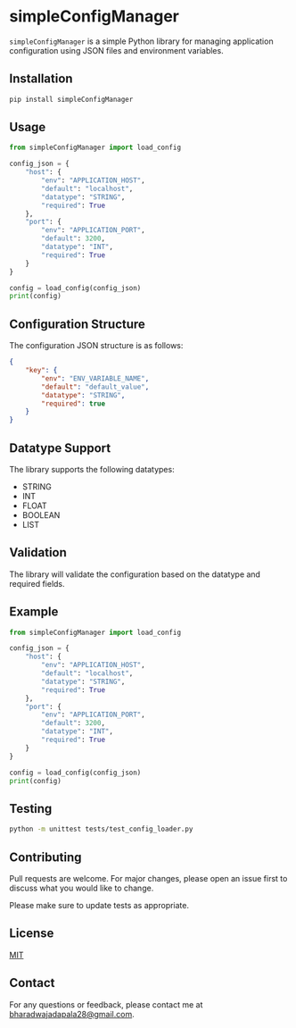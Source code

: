 # simpleConfigManager

`simpleConfigManager` is a simple Python library for managing application configuration using JSON files and environment variables.

## Installation

```bash
pip install simpleConfigManager
```

## Usage

```python
from simpleConfigManager import load_config

config_json = {
    "host": {
        "env": "APPLICATION_HOST",
        "default": "localhost",
        "datatype": "STRING",
        "required": True
    },
    "port": {
        "env": "APPLICATION_PORT",
        "default": 3200,
        "datatype": "INT",
        "required": True
    }
}

config = load_config(config_json)
print(config)
```

## Configuration Structure

The configuration JSON structure is as follows:

```json
{
    "key": {
        "env": "ENV_VARIABLE_NAME",
        "default": "default_value",
        "datatype": "STRING",
        "required": true
    }
}
```

## Datatype Support

The library supports the following datatypes:

- STRING
- INT
- FLOAT
- BOOLEAN
- LIST

## Validation

The library will validate the configuration based on the datatype and required fields.

## Example

```python
from simpleConfigManager import load_config

config_json = {
    "host": {
        "env": "APPLICATION_HOST",
        "default": "localhost",
        "datatype": "STRING",
        "required": True
    },
    "port": {
        "env": "APPLICATION_PORT",
        "default": 3200,
        "datatype": "INT",
        "required": True
    }
}

config = load_config(config_json)
print(config)
```

## Testing

```bash
python -m unittest tests/test_config_loader.py
```

## Contributing

Pull requests are welcome. For major changes, please open an issue first to discuss what you would like to change.

Please make sure to update tests as appropriate.

## License

[MIT](https://choosealicense.com/licenses/mit/)

## Contact

For any questions or feedback, please contact me at [bharadwajadapala28@gmail.com](mailto:bharadwajadapala28@gmail.com).
